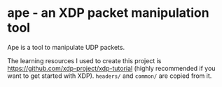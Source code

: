 # ape - an XDP packet manipulation tool

Ape is a tool to manipulate UDP packets.

The learning resources I used to create this project is https://github.com/xdp-project/xdp-tutorial (highly recommended if you want to get started with XDP). `headers/` and `common/` are copied from it.
